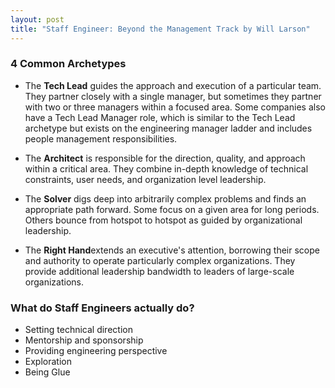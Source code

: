 ```yaml
---
layout: post
title: "Staff Engineer: Beyond the Management Track by Will Larson"
---
```


### 4 Common Archetypes
- The **Tech Lead** guides the approach and execution of a particular team. They partner closely with a single manager, but sometimes they partner with two or three managers within a focused area. Some companies also have a Tech Lead Manager role, which is similar to the Tech Lead archetype but exists on the engineering manager ladder and includes people management responsibilities.

- The **Architect** is responsible for the direction, quality, and approach within a critical area. They combine in-depth knowledge of technical constraints, user needs, and organization level leadership.

- The **Solver** digs deep into arbitrarily complex problems and finds an appropriate path forward. Some focus on a given area for long periods. Others bounce from hotspot to hotspot as guided by organizational leadership.

- The **Right Hand**extends an executive's attention, borrowing their scope and authority to operate particularly complex organizations. They provide additional leadership bandwidth to leaders of large-scale organizations.

### What do Staff Engineers actually do?
- Setting technical direction
- Mentorship and sponsorship
- Providing engineering perspective
- Exploration
- Being Glue